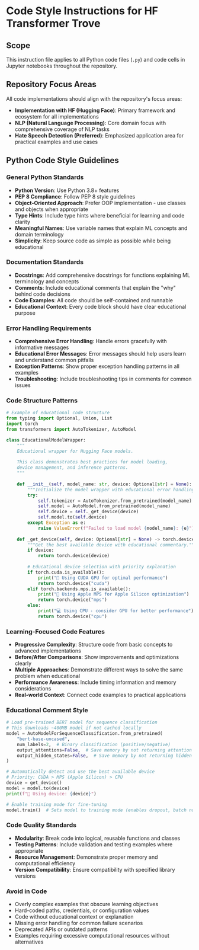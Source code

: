 # Code Style Instructions for HF Transformer Trove

## Scope
This instruction file applies to all Python code files (`.py`) and code cells in Jupyter notebooks throughout the repository.

## Repository Focus Areas
All code implementations should align with the repository's focus areas:
- **Implementation with HF (Hugging Face)**: Primary framework and ecosystem for all implementations
- **NLP (Natural Language Processing)**: Core domain focus with comprehensive coverage of NLP tasks
- **Hate Speech Detection (Preferred)**: Emphasized application area for practical examples and use cases

## Python Code Style Guidelines

### General Python Standards
- **Python Version**: Use Python 3.8+ features
- **PEP 8 Compliance**: Follow PEP 8 style guidelines
- **Object-Oriented Approach**: Prefer OOP implementation - use classes and objects when appropriate
- **Type Hints**: Include type hints where beneficial for learning and code clarity
- **Meaningful Names**: Use variable names that explain ML concepts and domain terminology
- **Simplicity**: Keep source code as simple as possible while being educational

### Documentation Standards
- **Docstrings**: Add comprehensive docstrings for functions explaining ML terminology and concepts
- **Comments**: Include educational comments that explain the "why" behind code decisions
- **Code Examples**: All code should be self-contained and runnable
- **Educational Context**: Every code block should have clear educational purpose

### Error Handling Requirements
- **Comprehensive Error Handling**: Handle errors gracefully with informative messages
- **Educational Error Messages**: Error messages should help users learn and understand common pitfalls
- **Exception Patterns**: Show proper exception handling patterns in all examples
- **Troubleshooting**: Include troubleshooting tips in comments for common issues

### Code Structure Patterns
```python
# Example of educational code structure
from typing import Optional, Union, List
import torch
from transformers import AutoTokenizer, AutoModel

class EducationalModelWrapper:
    """
    Educational wrapper for Hugging Face models.
    
    This class demonstrates best practices for model loading,
    device management, and inference patterns.
    """
    
    def __init__(self, model_name: str, device: Optional[str] = None):
        """Initialize the model wrapper with educational error handling."""
        try:
            self.tokenizer = AutoTokenizer.from_pretrained(model_name)
            self.model = AutoModel.from_pretrained(model_name)
            self.device = self._get_device(device)
            self.model.to(self.device)
        except Exception as e:
            raise ValueError(f"Failed to load model {model_name}: {e}")
    
    def _get_device(self, device: Optional[str] = None) -> torch.device:
        """Get the best available device with educational commentary."""
        if device:
            return torch.device(device)
        
        # Educational device selection with priority explanation
        if torch.cuda.is_available():
            print("🚀 Using CUDA GPU for optimal performance")
            return torch.device("cuda")
        elif torch.backends.mps.is_available():
            print("🍎 Using Apple MPS for Apple Silicon optimization")
            return torch.device("mps")
        else:
            print("💻 Using CPU - consider GPU for better performance")
            return torch.device("cpu")
```

### Learning-Focused Code Features
- **Progressive Complexity**: Structure code from basic concepts to advanced implementations
- **Before/After Comparisons**: Show improvements and optimizations clearly
- **Multiple Approaches**: Demonstrate different ways to solve the same problem when educational
- **Performance Awareness**: Include timing information and memory considerations
- **Real-world Context**: Connect code examples to practical applications

### Educational Comment Style
```python
# Load pre-trained BERT model for sequence classification
# This downloads ~400MB model if not cached locally
model = AutoModelForSequenceClassification.from_pretrained(
    "bert-base-uncased",
    num_labels=2,  # Binary classification (positive/negative)
    output_attentions=False,  # Save memory by not returning attention weights
    output_hidden_states=False,  # Save memory by not returning hidden states
)

# Automatically detect and use the best available device
# Priority: CUDA > MPS (Apple Silicon) > CPU
device = get_device()
model = model.to(device)
print(f"📱 Using device: {device}")

# Enable training mode for fine-tuning
model.train()  # Sets model to training mode (enables dropout, batch norm updates)
```

### Code Quality Standards
- **Modularity**: Break code into logical, reusable functions and classes
- **Testing Patterns**: Include validation and testing examples where appropriate
- **Resource Management**: Demonstrate proper memory and computational efficiency
- **Version Compatibility**: Ensure compatibility with specified library versions

### Avoid in Code
- Overly complex examples that obscure learning objectives
- Hard-coded paths, credentials, or configuration values
- Code without educational context or explanation
- Missing error handling for common failure scenarios
- Deprecated APIs or outdated patterns
- Examples requiring excessive computational resources without alternatives